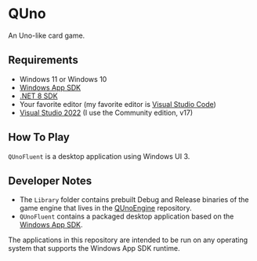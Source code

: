 # QUno

An Uno-like card game.

## Requirements

* Windows 11 or Windows 10
* [Windows App SDK](https://learn.microsoft.com/en-us/windows/apps/windows-app-sdk/)
* [.NET 8 SDK](https://dotnet.microsoft.com/download)
* Your favorite editor (my favorite editor is [Visual Studio Code](https://code.visualstudio.com/))
* [Visual Studio 2022](https://visualstudio.microsoft.com/) (I use the Community edition, v17)

## How To Play

`QUnoFluent` is a desktop application using Windows UI 3.

## Developer Notes

* The `Library` folder contains prebuilt Debug and Release binaries of the game engine 
that lives in the [QUnoEngine](https://github.com/rdeetz/QUnoEngine) repository.
* `QUnoFluent` contains a packaged desktop application based on the
[Windows App SDK](https://learn.microsoft.com/en-us/windows/apps/windows-app-sdk/).

The applications in this repository are intended to be run on any operating system 
that supports the Windows App SDK runtime.
